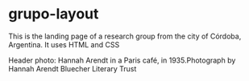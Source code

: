 # grupo-layout
This is the landing page of a research group from the city of Córdoba, Argentina. It uses HTML and CSS 

Header photo: Hannah Arendt in a Paris café, in 1935.Photograph by Hannah Arendt Bluecher Literary Trust